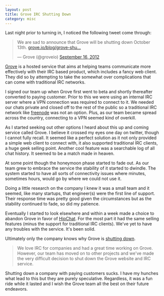 ```yaml
--- 
layout: post 
title: Grove IRC Shutting Down
category: misc
--- 
```


Last night prior to turning in, I noticed the following tweet come through:

<blockquote class="twitter-tweet tw-align-center"><p>We are sad to announce that Grove will be shutting down October 13th. <a href="https://t.co/ispQD80D" title="https://grove.io/blog/grove-shutting-down-october-13">grove.io/blog/grove-shu…</a></p>&mdash; Grove (@groveio) <a href="https://twitter.com/groveio/status/247190702038056960" data-datetime="2012-09-16T04:30:30+00:00">September 16, 2012</a></blockquote>

[Grove](http://grove.io) is a hosted service that aims at helping 
teams communicate more effectively with their IRC based product, which
includes a fancy web client. They did so by attempting to take the 
somewhat over complications that can come with traditional IRC networks.

I signed our team up when Grove first went to beta and shortly 
thereafter converted to paying customer. Prior to this we were using an
internal IRC server where a VPN connection was required to connect
to it. We needed our chats private and closed off to the rest of 
the public so a traditional IRC network like 
[freenode](http://freenode.net) was not an option. Plus, as our
team became spread across the country, connecting to a VPN seemed 
kind of overkill. 

As I started seeking out other options I heard about this up and 
coming service called Grove. I believe it crossed my eyes one day
on twitter, though I cannot fully recall. It seemed like a perfect 
solution as it not only provided a simple web client to connect with,
it also supported traditional IRC clients, a huge geek selling point.
Another cool feature was a searchable log of all chat history. 
It seemed to be a match made in heaven.

At some point though the honeymoon phase started to fade out. As our
team grew to embrace the service the stability of it started to dwindle.
The system started to have all sorts of connectivity issues where 
minutes, sometimes hours, would go by where we could not use it. 

Doing a little research on the company I knew it was a small team and 
it seemed, like many startups, that engineer(s) were the first line of 
support. Their response time was pretty good given the circumstances 
but as the stability continued to fade, so did my patience.

Eventually I started to look elsewhere and within a week made a
choice to abandon Grove in favor of 
[HipChat](http://www.hipchat.com). For the most part it had the same
selling features (minus the support for traditional IRC clients). 
We've yet to have any troubles with the service. It's been solid.

Ultimately only the company knows why Grove is 
[shutting down](https://grove.io/blog/grove-shutting-down-october-13). 

> We love IRC for companies and had a great time working on Grove. 
> However, our team has moved on to other projects and we've made 
> the very difficult decision to shut down the Grove website and 
> IRC service.

Shutting down a company with paying customers sucks. I have my hunches 
what lead to this but they are purely speculative. Regardless, it
was a fun ride while it lasted and I wish the Grove team all the 
best on their future endeavors.
